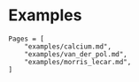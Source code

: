 # Examples

```@contents
Pages = [
    "examples/calcium.md",
    "examples/van_der_pol.md",
    "examples/morris_lecar.md",
]
```
